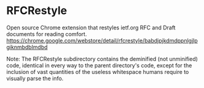 # RFCRestyle
Open source Chrome extension that restyles ietf.org RFC and Draft documents for reading comfort.
https://chrome.google.com/webstore/detail/rfcrestyle/babdjpjkdmdppnlgjlpgiknmbdblmdbd

Note: The RFCRestyle subdirectory contains the deminified (not unminified) code, identical in every way to the parent directory's code, except for the inclusion of vast quantities of the useless whitespace humans require to visually parse the info.

